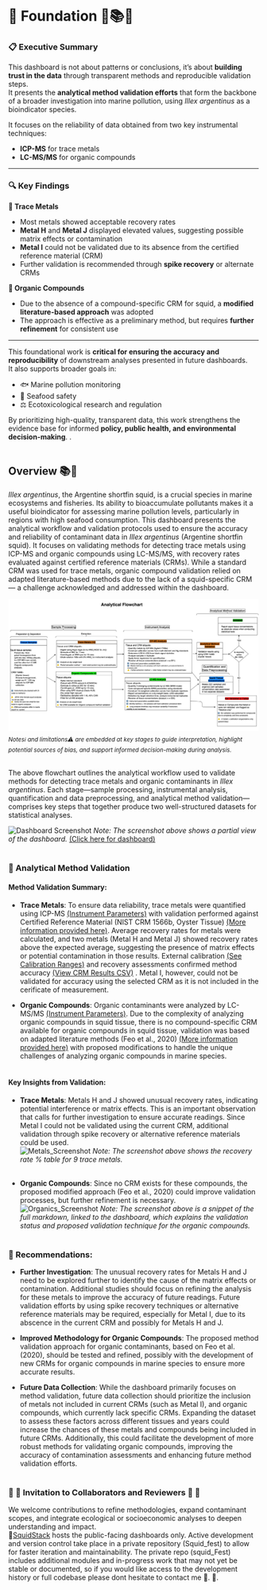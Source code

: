 # 🧱 Foundation 🧱📚🦑 

### 📋 Executive Summary

This dashboard is not about patterns or conclusions, it’s about **building trust in the data** through transparent methods and reproducible validation steps.  
It presents the **analytical method validation efforts** that form the backbone of a broader investigation into marine pollution, using *Illex argentinus* as a bioindicator species.

It focuses on the reliability of data obtained from two key instrumental techniques:

- **ICP-MS** for trace metals  
- **LC-MS/MS** for organic compounds  

---

### 🔍 Key Findings

**🧲 Trace Metals**  
- Most metals showed acceptable recovery rates  
- **Metal H** and **Metal J** displayed elevated values, suggesting possible matrix effects or contamination  
- **Metal I** could not be validated due to its absence from the certified reference material (CRM)  
- Further validation is recommended through **spike recovery** or alternate CRMs  

**💊 Organic Compounds**  
- Due to the absence of a compound-specific CRM for squid, a **modified literature-based approach** was adopted  
- The approach is effective as a preliminary method, but requires **further refinement** for consistent use  

---

This foundational work is **critical for ensuring the accuracy and reproducibility** of downstream analyses presented in future dashboards.  
It also supports broader goals in:

- 🐟 Marine pollution monitoring  
- 🧫 Seafood safety  
- ⚖️ Ecotoxicological research and regulation  

By prioritizing high-quality, transparent data, this work strengthens the evidence base for informed **policy, public health, and environmental decision-making**.
.<br><br>

## Overview 📚🦑

*Illex argentinus*, the Argentine shortfin squid, is a crucial species in marine ecosystems and fisheries. Its ability to bioaccumulate pollutants makes it a useful bioindicator for assessing marine pollution levels, particularly in regions with high seafood consumption.
This dashboard presents the analytical workflow and validation protocols used to ensure the accuracy and reliability of contaminant data in *Illex argentinus* (Argentine shortfin squid). It focuses on validating methods for detecting trace metals using ICP-MS and organic compounds using LC-MS/MS, with recovery rates evaluated against certified reference materials (CRMs). While a standard CRM was used for trace metals, organic compound validation relied on adapted literature-based methods due to the lack of a squid-specific CRM — a challenge acknowledged and addressed within the dashboard.<br>

<img src="../docs/Analytical_flowchart.svg" alt="Analytical Workflow">
<sub><i>Notesℹ️ and limitations⚠️ are embedded at key stages to guide interpretation, highlight potential sources of bias, and support informed decision-making during analysis.</i></sub><br><br>

The above flowchart outlines the analytical workflow used to validate methods for detecting trace metals and organic contaminants in *Illex argentinus*. Each stage—sample processing, instrumental analysis, quantification and data preprocessing, and analytical method validation—comprises key steps that together produce two well-structured datasets for statistical analyses. 


![Dashboard Screenshot](https://drive.google.com/uc?export=view&id=1wlEd0oB_0hlqFj3MaKRL7xSZT4bFdS5f)
*Note: The screenshot above shows a partial view of the dashboard.*
[(Click here for dashboard)](https://euchie23.shinyapps.io/foundation/)
<br><br>


### 🧪 Analytical Method Validation<br>

####  Method Validation Summary:

- **Trace Metals**: To ensure data reliability, trace metals were quantified using ICP-MS [(Instrument Parameters)](Methodology/Metals/Instrumnt_Param.pdf) with validation performed against Certified Reference Material (NIST CRM 1566b, Oyster Tissue) [(More information provided here)](https://tsapps.nist.gov/srmext/certificates/1566b.pdf). Average recovery rates for metals were calculated, and two metals (Metal H and Metal J) showed recovery rates above the expected average, suggesting the presence of matrix effects or potential contamination in those results. External calibration [(See Calibration Ranges)](Methodology/Metals/Calib_Stand_Rangs.png) and recovery assessments confirmed method accuracy [(View CRM Results CSV)](https://github.com/Euchie23/SquidStack/blob/main/docs/Metals/recovery_rate.csv)  . Metal I, however, could not be validated for accuracy using the selected CRM as it is not included in the cerificate of measurement.<br>

- **Organic Compounds**: Organic contaminants were analyzed by LC-MS/MS [(Instrument Parameters)](Methodology/Organics/Instrumnt_Params.pdf). Due to the complexity of analyzing organic compounds in squid tissue, there is no compound-specific CRM available for organic compounds in squid tissue, validation was based on adapted literature methods (Feo et al., 2020) [(More information provided here)](Methodology/Organics/Anlyt_Method_Valid_Organics.md) with proposed modifications to handle the unique challenges of analyzing organic compounds in marine species.<br><br>


#### Key Insights from Validation:
- **Trace Metals**: Metals H and J showed unusual recovery rates, indicating potential interference or matrix effects. This is an important observation that calls for further investigation to ensure accurate readings. Since Metal I could not be validated using the current CRM, additional validation through spike recovery or alternative reference materials could be used. <br>
  ![Metals_Screenshot](https://drive.google.com/uc?export=view&id=1qaBRQPlTE93RwNKcS_GHjDqk5YU252wp)
  *Note: The screenshot above shows the recovery rate % table for 9 trace metals.* <br><br>
  
- **Organic Compounds**: Since no CRM exists for these compounds, the proposed modified approach (Feo et al., 2020) could improve validation processes, but further refinement is necessary.<br>
 ![Organics_Screenshot](https://drive.google.com/uc?export=view&id=1-1Lcn3j4kFZKxzO1R5HT6lU6Ir_MxhIR)
*Note: The screenshot above is a snippet of the full markdown, linked to the dashboard, which explains the validation status and proposed validation technique for the organic compounds.*
<br><br>

### 📝 Recommendations:

- **Further Investigation**: The unusual recovery rates for Metals H and J need to be explored further to identify the cause of the matrix effects or contamination. Additional studies should focus on refining the analysis for these metals to improve the accuracy of future readings. Future validation efforts by using spike recovery techniques or alternative reference materials may be required, especially for Metal I, due to its abscence in the current CRM and possibly for Metals H and J.

- **Improved Methodology for Organic Compounds**: The proposed method validation approach for organic contaminants, based on Feo et al. (2020), should be tested and refined, possibly with the development of new CRMs for organic compounds in marine species to ensure more accurate results.

- **Future Data Collection**: While the dashboard primarily focuses on method validation, future data collection should prioritize the inclusion of metals not included in current CRMs (such as Metal I), and organic compounds, which currently lack specific CRMs. Expanding the dataset to assess these factors across different tissues and years could increase the chances of these metals and compounds being included in future CRMs. Additionally, this could facilitate the development of more robust methods for validating organic compounds, improving the accuracy of contamination assessments and enhancing future method validation efforts.<br><br>


### 🤝 💬 Invitation to Collaborators and Reviewers 💬 🤝

We welcome contributions to refine methodologies, expand contaminant scopes, and integrate ecological or socioeconomic analyses to deepen understanding and impact. <br>
🛂<a href="https://github.com/Euchie23/SquidStack/" target="_blank">SquidStack</a>  hosts the public-facing dashboards only. Active development and version control take place in a private repository (Squid_fest) to allow for faster iteration and maintainability. The private repo (squid_Fest) includes additional modules and in-progress work that may not yet be stable or documented, so if you would like access to the development history or full codebase please dont hesitate to contact me 🙂. 🛂.
